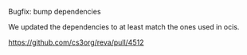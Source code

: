 Bugfix: bump dependencies

We updated the dependencies to at least match the ones used in ocis.

https://github.com/cs3org/reva/pull/4512
